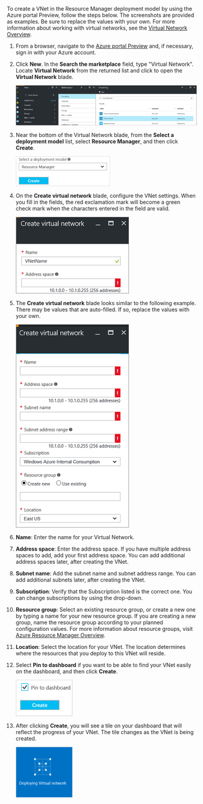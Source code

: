 To create a VNet in the Resource Manager deployment model by using the Azure portal Preview, follow the steps below. The screenshots are provided as examples. Be sure to replace the values with your own. For more information about working with virtual networks, see the [Virtual Network Overview](/documentation/articles/virtual-networks-overview/).

1. From a browser, navigate to the [Azure portal Preview](http://portal.azure.cn) and, if necessary, sign in with your Azure account.
2. Click **New**. In the **Search the marketplace** field, type "Virtual Network". Locate **Virtual Network** from the returned list and click to open the **Virtual Network** blade.
   
    ![Locate Virtual Network resource blade](./media/vpn-gateway-basic-vnet-rm-portal-include/newvnetportal700.png "Locate virtual network resource blade")
3. Near the bottom of the Virtual Network blade, from the **Select a deployment model** list, select **Resource Manager**, and then click **Create**.

    ![Select Resource Manager](./media/vpn-gateway-basic-vnet-rm-portal-include/resourcemanager250.png "Select Resource Manager")

1. On the **Create virtual network** blade, configure the VNet settings. When you fill in the fields, the red exclamation mark will become a green check mark when the characters entered in the field are valid.
   
    ![Field validation](./media/vpn-gateway-basic-vnet-rm-portal-include/checkmark300.png "Field validation")
2. The **Create virtual network** blade looks similar to the following example. There may be values that are auto-filled. If so, replace the values with your own.
   
    ![Create virtual network blade](./media/vpn-gateway-basic-vnet-rm-portal-include/createvnet300.png "Create virtual network blade")
3. **Name**: Enter the name for your Virtual Network.
4. **Address space**: Enter the address space. If you have multiple address spaces to add, add your first address space. You can add additional address spaces later, after creating the VNet.
5. **Subnet name**: Add the subnet name and subnet address range. You can add additional subnets later, after creating the VNet.
6. **Subscription**: Verify that the Subscription listed is the correct one. You can change subscriptions by using the drop-down.
7. **Resource group**: Select an existing resource group, or create a new one by typing a name for your new resource group. If you are creating a new group, name the resource group according to your planned configuration values. For more information about resource groups, visit [Azure Resource Manager Overview](/documentation/articles/resource-group-overview/#resource-groups).
8. **Location**: Select the location for your VNet. The location determines where the resources that you deploy to this VNet will reside.
9. Select **Pin to dashboard** if you want to be able to find your VNet easily on the dashboard, and then click **Create**.
   
   ![Pin to dashboard](./media/vpn-gateway-basic-vnet-rm-portal-include/pintodashboard150.png "pin to dashboard")
10. After clicking **Create**, you will see a tile on your dashboard that will reflect the progress of your VNet. The tile changes as the VNet is being created.
    
    ![Creating virtual network tile](./media/vpn-gateway-basic-vnet-rm-portal-include/deploying150.png "Creating virtual network tile")

